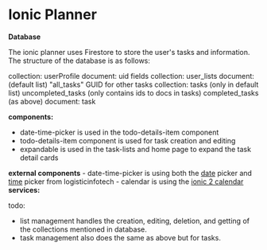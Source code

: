 <h1>Ionic Planner</h1>

**Database**

The ionic planner uses Firestore to store the user's tasks and information.
The structure of the database is as follows:

collection: userProfile
    document: uid
        fields
        collection: user_lists
            document: 
                (default list) "all_tasks"
                GUID for other tasks
                    collection:
                        tasks (only in default list)
                        uncompleted_tasks (only contains ids to docs in tasks)
                        completed_tasks (as above)
                            document:
                                task

**components:** 
   - date-time-picker is used in the todo-details-item component
   - todo-details-item component is used for task creation and editing
   - expandable is used in the task-lists and home page to expand the task detail cards
   
**external components**
    - date-time-picker is using both the [date](https://www.logisticinfotech.com/blog/ionic4-datepicker-component/) picker and [time](https://www.logisticinfotech.com/blog/ionic-timepicker-component/) picker from logisticinfotech
    - calendar is using the [ionic 2 calendar](https://github.com/twinssbc/Ionic2-Calendar)
**services:**

todo:
   - list management handles the creation, editing, deletion, and getting of 
    the collections mentioned in database.
   - task management also does the same as above but for tasks. 
